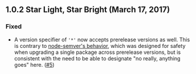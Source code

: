## 1.0.2 Star Light, Star Bright (March 17, 2017)
### Fixed
- A version specifier of `'*'` now accepts prerelease versions as well. This is contrary to [node-semver's behavior](https://github.com/npm/node-semver#prerelease-tags), which was designed for safety when upgrading a single package across prerelease versions, but is consistent with the need to be able to designate "no really, anything goes" here. ([#5](https://github.com/salsify/ember-cli-dependency-lint/issues/5))
